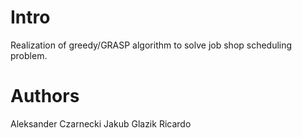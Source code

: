 # Intro

Realization of greedy/GRASP algorithm to solve job shop scheduling problem.

# Authors
Aleksander Czarnecki
Jakub Glazik
Ricardo